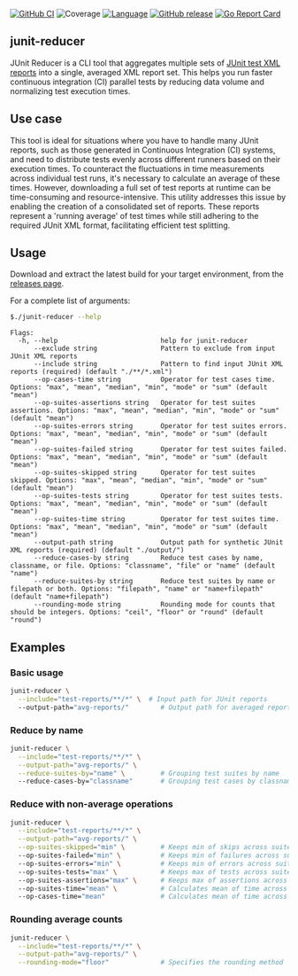 [![GitHub CI](https://github.com/willgeorgetaylor/junit-reducer/actions/workflows/test.yml/badge.svg)](https://github.com/willgeorgetaylor/junit-reducer/actions/workflows/test.yml)
![Coverage](https://img.shields.io/badge/Coverage-74.4%25-brightgreen)
[![Language](https://img.shields.io/badge/Language-Go-blue.svg)](https://golang.org/)
[![GitHub release](https://img.shields.io/github/tag/willgeorgetaylor/junit-reducer.svg?label=release)](https://github.com/willgeorgetaylor/junit-reducer/releases)
[![Go Report Card](https://goreportcard.com/badge/github.com/willgeorgetaylor/junit-reducer)](https://goreportcard.com/report/github.com/willgeorgetaylor/junit-reducer)

## junit-reducer

JUnit Reducer is a CLI tool that aggregates multiple sets of [JUnit test XML reports](https://www.ibm.com/docs/en/developer-for-zos/14.1?topic=formats-junit-xml-format) into a single, averaged XML report set. This helps you run faster continuous integration (CI) parallel tests by reducing data volume and normalizing test execution times.

## Use case

This tool is ideal for situations where you have to handle many JUnit reports, such as those generated in Continuous Integration (CI) systems, and need to distribute tests evenly across different runners based on their execution times. To counteract the fluctuations in time measurements across individual test runs, it's necessary to calculate an average of these times. However, downloading a full set of test reports at runtime can be time-consuming and resource-intensive. This utility addresses this issue by enabling the creation of a consolidated set of reports. These reports represent a 'running average' of test times while still adhering to the required JUnit XML format, facilitating efficient test splitting.

## Usage

Download and extract the latest build for your target environment, from the [releases page](https://github.com/willgeorgetaylor/junit-reducer/releases).

For a complete list of arguments:

```bash
$./junit-reducer --help
```

```
Flags:
  -h, --help                          help for junit-reducer
      --exclude string                Pattern to exclude from input JUnit XML reports
      --include string                Pattern to find input JUnit XML reports (required) (default "./**/*.xml")
      --op-cases-time string          Operator for test cases time. Options: "max", "mean", "median", "min", "mode" or "sum" (default "mean")
      --op-suites-assertions string   Operator for test suites assertions. Options: "max", "mean", "median", "min", "mode" or "sum" (default "mean")
      --op-suites-errors string       Operator for test suites errors. Options: "max", "mean", "median", "min", "mode" or "sum" (default "mean")
      --op-suites-failed string       Operator for test suites failed. Options: "max", "mean", "median", "min", "mode" or "sum" (default "mean")
      --op-suites-skipped string      Operator for test suites skipped. Options: "max", "mean", "median", "min", "mode" or "sum" (default "mean")
      --op-suites-tests string        Operator for test suites tests. Options: "max", "mean", "median", "min", "mode" or "sum" (default "mean")
      --op-suites-time string         Operator for test suites time. Options: "max", "mean", "median", "min", "mode" or "sum" (default "mean")
      --output-path string            Output path for synthetic JUnit XML reports (required) (default "./output/")
      --reduce-cases-by string        Reduce test cases by name, classname, or file. Options: "classname", "file" or "name" (default "name")
      --reduce-suites-by string       Reduce test suites by name or filepath or both. Options: "filepath", "name" or "name+filepath" (default "name+filepath")
      --rounding-mode string          Rounding mode for counts that should be integers. Options: "ceil", "floor" or "round" (default "round")
```

## Examples

### Basic usage

```bash
junit-reducer \
  --include="test-reports/**/*" \  # Input path for JUnit reports
  --output-path="avg-reports/"        # Output path for averaged reports
```

### Reduce by name

```bash
junit-reducer \
  --include="test-reports/**/*" \
  --output-path="avg-reports/" \
  --reduce-suites-by="name" \         # Grouping test suites by name
  --reduce-cases-by="classname"       # Grouping test cases by classname
```

### Reduce with non-average operations

```bash
junit-reducer \
  --include="test-reports/**/*" \
  --output-path="avg-reports/" \
  --op-suites-skipped="min" \         # Keeps min of skips across suites of same type
  --op-suites-failed="min" \          # Keeps min of failures across suites of same type
  --op-suites-errors="min" \          # Keeps min of errors across suites of same type
  --op-suites-tests="max" \           # Keeps max of tests across suites of same type
  --op-suites-assertions="max" \      # Keeps max of assertions across suites of same type
  --op-suites-time="mean" \           # Calculates mean of time across suites of same type
  --op-cases-time="mean"              # Calculates mean of time across cases of same type
```

### Rounding average counts

```bash
junit-reducer \
  --include="test-reports/**/*" \
  --output-path="avg-reports/" \
  --rounding-mode="floor"             # Specifies the rounding method
```
